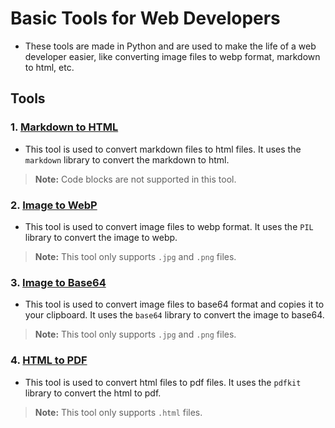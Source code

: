 # Basic Tools for Web Developers
- These tools are made in Python and are used to make the life of a web developer easier, like converting image files to webp format, markdown to html, etc.

## Tools

### 1. [Markdown to HTML](Tools/convertmd2html.py)
- This tool is used to convert markdown files to html files. It uses the `markdown` library to convert the markdown to html.
> **Note:** Code blocks are not supported in this tool.

### 2. [Image to WebP](Tools/convertimg2webp.py)
- This tool is used to convert image files to webp format. It uses the `PIL` library to convert the image to webp.
> **Note:** This tool only supports `.jpg` and `.png` files.

### 3. [Image to Base64](Tools/convertimg2base64.py)
- This tool is used to convert image files to base64 format and copies it to your clipboard. It uses the `base64` library to convert the image to base64.
> **Note:** This tool only supports `.jpg` and `.png` files.

### 4. [HTML to PDF](Tools/converthtml2pdf.py)
- This tool is used to convert html files to pdf files. It uses the `pdfkit` library to convert the html to pdf.
> **Note:** This tool only supports `.html` files.